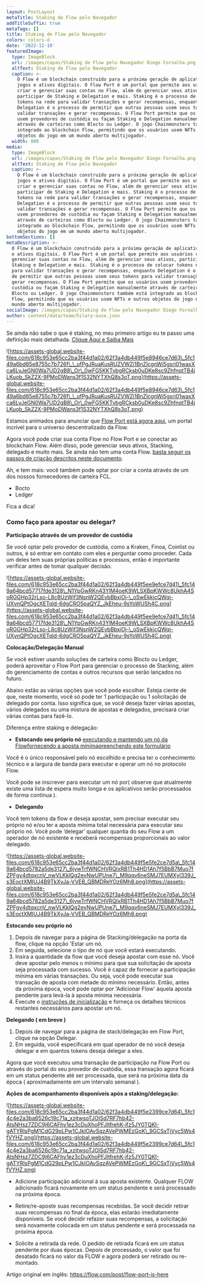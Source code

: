 ```yaml
---
layout: PostLayout
metaTitle: Staking de Flow pelo Navegador
addTitleSuffix: true
metaTags: []
title: Staking de Flow pelo Navegador
colors: colors-d
date: '2022-12-19'
featuredImage:
  type: ImageBlock
  url: /images/capas/Staking de Flow pelo Navegador Diego Fornalha.png
  altText: Staking de Flow pelo Navegador
  caption: >-
    O Flow é um blockchain construído para a próxima geração de aplicativos,
    jogos e ativos digitais. O Flow Port é um portal que permite aos usuários
    criar e gerenciar suas contas no Flow, além de gerenciar seus ativos,
    participar de Staking e Delegation e mais. Staking é o processo de colocar
    tokens na rede para validar transações e gerar recompensas, enquanto
    Delegation é o processo de permitir que outras pessoas usem seus tokens para
    validar transações e gerar recompensas. O Flow Port permite que os usuários
    usem provedores de custódia ou façam Staking e Delegation manualmente
    através de carteiras como Blocto ou Ledger. O jogo Chainmonsters também está
    integrado ao blockchain Flow, permitindo que os usuários usem NFTs e outros
    objetos do jogo em um mundo aberto multijogador.
  width: 800
media:
  type: ImageBlock
  url: /images/capas/Staking de Flow pelo Navegador Diego Fornalha.png
  altText: Staking de Flow pelo Navegador
  caption: >-
    O Flow é um blockchain construído para a próxima geração de aplicativos,
    jogos e ativos digitais. O Flow Port é um portal que permite aos usuários
    criar e gerenciar suas contas no Flow, além de gerenciar seus ativos,
    participar de Staking e Delegation e mais. Staking é o processo de colocar
    tokens na rede para validar transações e gerar recompensas, enquanto
    Delegation é o processo de permitir que outras pessoas usem seus tokens para
    validar transações e gerar recompensas. O Flow Port permite que os usuários
    usem provedores de custódia ou façam Staking e Delegation manualmente
    através de carteiras como Blocto ou Ledger. O jogo Chainmonsters também está
    integrado ao blockchain Flow, permitindo que os usuários usem NFTs e outros
    objetos do jogo em um mundo aberto multijogador.
bottomSections: []
metaDescription: >-
  O Flow é um blockchain construído para a próxima geração de aplicativos, jogos
  e ativos digitais. O Flow Port é um portal que permite aos usuários criar e
  gerenciar suas contas no Flow, além de gerenciar seus ativos, participar de
  Staking e Delegation e mais. Staking é o processo de colocar tokens na rede
  para validar transações e gerar recompensas, enquanto Delegation é o processo
  de permitir que outras pessoas usem seus tokens para validar transações e
  gerar recompensas. O Flow Port permite que os usuários usem provedores de
  custódia ou façam Staking e Delegation manualmente através de carteiras como
  Blocto ou Ledger. O jogo Chainmonsters também está integrado ao blockchain
  Flow, permitindo que os usuários usem NFTs e outros objetos do jogo em um
  mundo aberto multijogador.
socialImage: /images/capas/Staking de Flow pelo Navegador Diego Fornalha.png
author: content/data/team/hilary-ouse.json
---
```

Se ainda não sabe o que é staking, no meu primeiro artigo eu te passo uma definição mais detalhada. [Clique Aqui e Saiba Mais](https://www.web3dev.com.br/diegofornalha/o-que-e-um-staking-na-blockchain-flow-la6)

![https://assets-global.website-files.com/618c953e65cc2ba3f44d1a02/62f3a4db449f5e8946ce7d63\_5fc149a6bd65e8755c7b726f\_\_ufPgJRuaKusRUZVWZi1BnZlcgnWi5gsri01waxXca6LyJeGN0Wa7UD2gB8\_Or\_0wFG5KKTvbgRCksb0uDKe8sc9ZhfnqtTB4jLKuob_SkZ2X-9PMoDWans3f1S32NYTXhQ8s3oT.png](https://assets-global.website-files.com/618c953e65cc2ba3f44d1a02/62f3a4db449f5e8946ce7d63\_5fc149a6bd65e8755c7b726f\_\_ufPgJRuaKusRUZVWZi1BnZlcgnWi5gsri01waxXca6LyJeGN0Wa7UD2gB8\_Or\_0wFG5KKTvbgRCksb0uDKe8sc9ZhfnqtTB4jLKuob_SkZ2X-9PMoDWans3f1S32NYTXhQ8s3oT.png)

Estamos animados para anunciar que [Flow Port está agora aqui](https://port.onflow.org/), um portal incrível para o universo descentralizado da Flow.

Agora você pode criar sua conta Flow no Flow Port e se conectar ao blockchain Flow. Além disso, pode gerenciar seus ativos, Stacking, delegado e muito mais. Se ainda não tem uma conta Flow. [basta seguir os passos de criação descritos neste documento](https://docs.onflow.org/support/flow-port/).

Ah, e tem mais: você também pode optar por criar a conta através de um dos nossos fornecedores de carteira FCL.

*   Bocto
*   Ledger

Fica a dica!

### **Como faço para apostar ou delegar?**

**Participação através de um provedor de custódia**

Se você optar pelo provedor de custódia, como a Kraken, Finoa, Coinlist ou outros, é só entrar em contato com eles e perguntar como proceder. Cada um deles tem suas próprias políticas e processos, então é importante verificar antes de tomar qualquer decisão.

![https://assets-global.website-files.com/618c953e65cc2ba3f44d1a02/62f3a4db449f5ee9efce7d41\_5fc149a64bcd57717fde3128\_N1YpGwRKn43YlM4oeK9WLSXBpKWWc8UkhA4SoRGGHp32rLso-L8c8UzWjf3NsnW2QEvbBbxiOj-\_oSwEkkjcQWqi-UXvnQPtOgcXETqld-6dgCRO5paQYZ_JkEheu-9sYoWUSh4C.png](https://assets-global.website-files.com/618c953e65cc2ba3f44d1a02/62f3a4db449f5ee9efce7d41\_5fc149a64bcd57717fde3128\_N1YpGwRKn43YlM4oeK9WLSXBpKWWc8UkhA4SoRGGHp32rLso-L8c8UzWjf3NsnW2QEvbBbxiOj-\_oSwEkkjcQWqi-UXvnQPtOgcXETqld-6dgCRO5paQYZ_JkEheu-9sYoWUSh4C.png)

**Colocação/Delegação Manual**

Se você estiver usando soluções de carteira como Blocto ou Ledger, poderá aproveitar o Flow Port para gerenciar o processo de Stacking, além do gerenciamento de contas e outros recursos que serão lançados no futuro.

Abaixo estão as várias opções que você pode escolher. Esteja ciente de que, neste momento, você só pode ter 1 participação ou 1 solicitação de delegado por conta. Isso significa que, se você deseja fazer várias apostas, vários delegados ou uma mistura de apostas e delegados, precisará criar várias contas para fazê-lo.

Diferença entre staking e delegação:

*   **Estocando seu próprio nó** [executando e mantendo um nó da Flow](https://docs.onflow.org/node-operation/)[fornecendo a aposta mínima](https://docs.onflow.org/staking/)[preenchendo este formulário](https://www.onflow.org/node-validators)

Você é o único responsável pelo nó escolhido e precisa ter o conhecimento técnico e a largura de banda para executar e operar um nó no protocolo Flow.

Você pode se inscrever para executar um nó por( observe que atualmente existe uma lista de espera muito longa e os aplicativos serão processados de forma contínua ).

*   **Delegando**

Você tem tokens da flow e deseja apostar, sem precisar executar seu próprio nó e/ou ter a aposta mínima total necessária para executar seu próprio nó. Você pode ‘delegar’ qualquer quantia do seu Flow a um operador de nó existente e receberá recompensas proporcionais ao valor delegado.

![https://assets-global.website-files.com/618c953e65cc2ba3f44d1a02/62f3a4db449f5e5fe2ce7d5a\_5fc149a64bcd5782a5de3127\_6jvwTrfWNCHVRQIxRB1Th4HD1Ah7f5BbB7Muo7fZPFgy4dtqxcnV_nwVLKklQg2evNwUPUne7\_M9qqv6neSMJ7EUMXyl339J_s3EoctXMIUJ4B9TkXyJa-VVEB_QBMDReYOz6Mh8.png](https://assets-global.website-files.com/618c953e65cc2ba3f44d1a02/62f3a4db449f5e5fe2ce7d5a\_5fc149a64bcd5782a5de3127\_6jvwTrfWNCHVRQIxRB1Th4HD1Ah7f5BbB7Muo7fZPFgy4dtqxcnV_nwVLKklQg2evNwUPUne7\_M9qqv6neSMJ7EUMXyl339J_s3EoctXMIUJ4B9TkXyJa-VVEB_QBMDReYOz6Mh8.png)

**Estocando seu próprio nó**

1.  Depois de navegar para a página de Stacking/delegação na porta da flow, clique na opção 'Estar um nó.
2.  Em seguida, selecione o tipo de nó que você estará executando.
3.  Insira a quantidade da flow que você deseja apostar com esse nó. Você deve apostar pelo menos o mínimo para que sua solicitação de aposta seja processada com sucesso. Você é capaz de fornecer a participação mínima em várias transações. Ou seja, você pode executar sua transação de aposta com metade do mínimo necessário. Então, antes da próxima época, você pode optar por 'Adicionar Flow' àquela aposta pendente para levá-la à aposta mínima necessária.
4.  Execute o [instruções de inicialização](https://docs.onflow.org/node-operation/node-bootstrap/) e forneça os detalhes técnicos restantes necessários para apostar um nó.

**Delegando ( em breve )**

1.  Depois de navegar para a página de stack/delegação em Flow Port, clique na opção Delegar.
2.  Em seguida, você especificará em qual operador de nó você deseja delegar e em quantos tokens deseja delegar a eles.

Agora que você executou uma transação de participação na Flow Port ou através do portal do seu provedor de custódia, essa transação agora ficará em um status pendente até ser processada, que será na próxima data da época ( aproximadamente em um intervalo semanal ).

**Ações de acompanhamento disponíveis após a staking/delegação:**

![https://assets-global.website-files.com/618c953e65cc2ba3f44d1a02/62f3a4db449f5e2399ce7d64\_5fc14c4e2a3ba6526c19c71a_xzjtwsoTJOISd7RF7hb42-AtsNHsz7ZDC9j6CAFhy1ez3cDuXhoPFJltfrehK-jfz5JY0TQKI-gATYRlsPgM1CdG29pLPw1CJkIOAvSqzAVePWMEzGoK\_9GCSxTjVyc5Ws4fVYHZ.png](https://assets-global.website-files.com/618c953e65cc2ba3f44d1a02/62f3a4db449f5e2399ce7d64\_5fc14c4e2a3ba6526c19c71a_xzjtwsoTJOISd7RF7hb42-AtsNHsz7ZDC9j6CAFhy1ez3cDuXhoPFJltfrehK-jfz5JY0TQKI-gATYRlsPgM1CdG29pLPw1CJkIOAvSqzAVePWMEzGoK\_9GCSxTjVyc5Ws4fVYHZ.png)

*   Adicione participação adicional à sua aposta existente. Qualquer FLOW adicionado ficará novamente em um status pendente e será processado na próxima época.

*   Retire/re-aposte suas recompensas recebidas. Se você decidir retirar suas recompensas no final da época, elas estarão imediatamente disponíveis. Se você decidir refazer suas recompensas, a solicitação será novamente colocada em um status pendente e será processada na próxima época.

*   Solicite a retirada da rede. O pedido de retirada ficará em um status pendente por duas épocas. Depois de processado, o valor que foi desatado ficará no valor da FLOW e agora poderá ser retirado ou re-montado.

Artigo original em inglês: https://flow.com/post/flow-port-is-here
